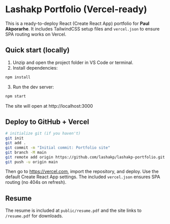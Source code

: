 # Lashakp Portfolio (Vercel-ready)

This is a ready-to-deploy React (Create React App) portfolio for **Paul Akporarhe**.
It includes TailwindCSS setup files and `vercel.json` to ensure SPA routing works on Vercel.

## Quick start (locally)

1. Unzip and open the project folder in VS Code or terminal.
2. Install dependencies:
```bash
npm install
```
3. Run the dev server:
```bash
npm start
```
The site will open at http://localhost:3000

## Deploy to GitHub + Vercel

```bash
# initialize git (if you haven't)
git init
git add .
git commit -m "Initial commit: Portfolio site"
git branch -M main
git remote add origin https://github.com/lashakp/lashakp-portfolio.git
git push -u origin main
```

Then go to https://vercel.com, import the repository, and deploy. Use the default Create React App settings. The included `vercel.json` ensures SPA routing (no 404s on refresh).

## Resume
The resume is included at `public/resume.pdf` and the site links to `/resume.pdf` for downloads.
